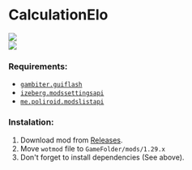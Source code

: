 # CalculationElo
<img align="left" src="https://shields.io/badge/version-1.0.0-blue">
<br>
<img src="https://github.com/user-attachments/assets/8d877b75-4b57-44c3-a840-659067a23776" />

### Requirements:
* [`gambiter.guiflash`](https://github.com/CH4MPi/GUIFlash/releases/)
* [`izeberg.modssettingsapi`](https://github.com/izeberg/modssettingsapi/releases/)
* [`me.poliroid.modslistapi`](https://gitlab.com/wot-public-mods/mods-list/-/releases)

### Instalation:
1. Download mod from [Releases](https://github.com/UnderPressurePH7/CalculationElo/releases).
2. Move `wotmod` file to `GameFolder/mods/1.29.x`
3. Don't forget to install dependencies (See above).
